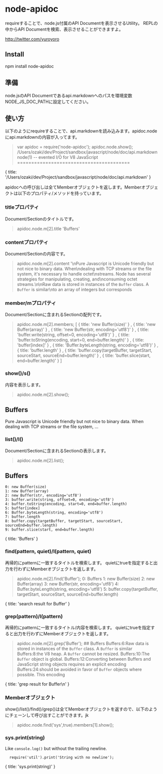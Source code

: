# node-apidoc

requireすることで、node.js付属のAPI Documentを表示させるUtility。
REPLの中からAPI Documentを検索、表示させることができますよ。

http://twitter.com/yuroyoro

## Install

  npm install node-apidoc


## 準備

node.jsのAPI Documentであるapi.markdownへのパスを環境変数NODE_JS_DOC_PATHに設定してください。

## 使い方

以下のようにrequireすることで、api.markdownを読み込みます。apidoc.nodeにapi.markdownの内容が入ってます。

  > var apidoc = require('node-apidoc');
  > apidoc.node.show();
   /Users/ozaki/dev/Project/sandbox/javascript/node/doc/api.markdown
  node(1) -- evented I/O for V8 JavaScript
  ========================================


  { title: '/Users/ozaki/dev/Project/sandbox/javascript/node/doc/api.markdown' }

apidocへの呼び出しは全てMemberオブジェクトを返します。Memberオブジェクトは以下のプロパティ/メソッドを持っています。

### titleプロパティ

Document/Sectionのタイトルです。

  > apidoc.node.m[2].title
  'Buffers'

### contentプロパティ

Document/Sectionの内容です。

  > apidoc.node.m[2].content
  '\nPure Javascript is Unicode friendly but not nice to binary data.  When\ndealing with TCP streams or the file system, it\'s necessary to handle octet\nstreams. Node has several strategies for manipulating, creating, and\nconsuming octet streams.\n\nRaw data is stored in instances of the `Buffer` class. A `Buffer` is similar\nto an array of integers but corresponds

### member/mプロパティ

Document/Sectionに含まれるSectionの配列です。

  > apidoc.node.m[2].members;
  [ { title: 'new Buffer(size)' }
  , { title: 'new Buffer(array)' }
  , { title: 'new Buffer(str, encoding=\'utf8\')' }
  , { title: 'buffer.write(string, offset=0, encoding=\'utf8\')' }
  , { title: 'buffer.toString(encoding, start=0, end=buffer.length)' }
  , { title: 'buffer[index]' }
  , { title: 'Buffer.byteLength(string, encoding=\'utf8\')' }
  , { title: 'buffer.length' }
  , { title: 'buffer.copy(targetBuffer, targetStart, sourceStart, sourceEnd=buffer.length)' }
  , { title: 'buffer.slice(start, end=buffer.length)' }
  ]


### show()/s()

内容を表示します。

  > apidoc.node.m[2].show();
  ## Buffers

  Pure Javascript is Unicode friendly but not nice to binary data.  When
  dealing with TCP streams or the file system,
  ...

### list()/l()

Document/Sectionに含まれるSectionの表示します。

  > apidoc.node.m[2].list();
  ## Buffers
    0: new Buffer(size)
    1: new Buffer(array)
    2: new Buffer(str, encoding='utf8')
    3: buffer.write(string, offset=0, encoding='utf8')
    4: buffer.toString(encoding, start=0, end=buffer.length)
    5: buffer[index]
    6: Buffer.byteLength(string, encoding='utf8')
    7: buffer.length
    8: buffer.copy(targetBuffer, targetStart, sourceStart, sourceEnd=buffer.length)
    9: buffer.slice(start, end=buffer.length)
  { title: 'Buffers' }

### find(pattern, quiet)/l(pattern, quiet)

再帰的にpatternに一致するタイトルを検索します。
quietにtrueを指定すると出力を行わずにMemberオブジェクトを返します。

  > apidoc.node.m[2].find('Buffer');
    0: Buffers
    1: new Buffer(size)
    2: new Buffer(array)
    3: new Buffer(str, encoding='utf8')
    4: Buffer.byteLength(string, encoding='utf8')
    5: buffer.copy(targetBuffer, targetStart, sourceStart, sourceEnd=buffer.length)

  { title: 'search result for Buffer' }

### grep(pattern)/l(pattern)

再帰的にpatternに一致するタイトル/内容を検索します。
quietにtrueを指定すると出力を行わずにMemberオブジェクトを返します。

  > apidoc.node.m[2].grep('Buffer');
    ## Buffers
    Buffers:6:Raw data is stored in instances of the `Buffer` class. A `Buffer` is similar
    Buffers:8:the V8 heap. A `Buffer` cannot be resized.
    Buffers:10:The `Buffer` object is global.
    Buffers:12:Converting between Buffers and JavaScript string objects requires an explicit encoding
    Buffers:24:should be avoided in favor of `Buffer` objects where possible. This encoding

  { title: 'grep result for Buffer\n' }

### Memberオブジェクト

show()/list()/find()/grep()は全てMemberオブジェクトを返すので、以下のようにチェーンして呼び出すことができます。jk


  > apidoc.node.find('sys',true).members[1].show();
  ### sys.print(string)

  Like `console.log()` but without the trailing newline.

      require('util').print('String with no newline');


  { title: 'sys.print(string)' }
